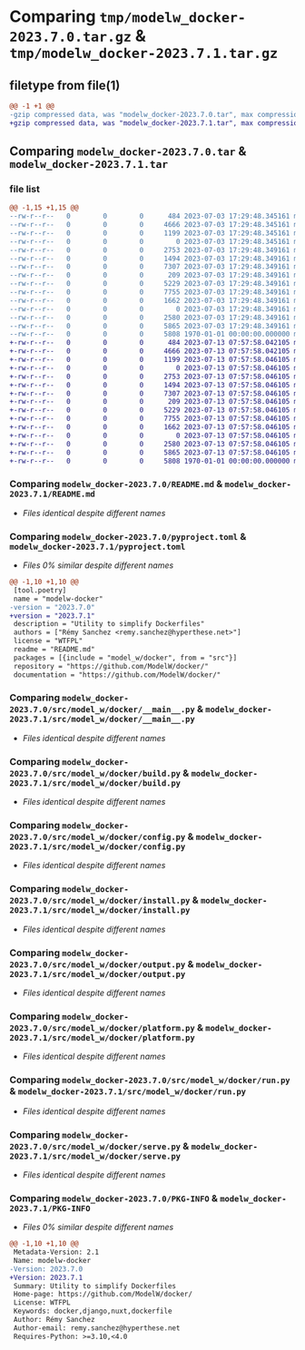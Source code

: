 # Comparing `tmp/modelw_docker-2023.7.0.tar.gz` & `tmp/modelw_docker-2023.7.1.tar.gz`

## filetype from file(1)

```diff
@@ -1 +1 @@
-gzip compressed data, was "modelw_docker-2023.7.0.tar", max compression
+gzip compressed data, was "modelw_docker-2023.7.1.tar", max compression
```

## Comparing `modelw_docker-2023.7.0.tar` & `modelw_docker-2023.7.1.tar`

### file list

```diff
@@ -1,15 +1,15 @@
--rw-r--r--   0        0        0      484 2023-07-03 17:29:48.345161 modelw_docker-2023.7.0/LICENSE
--rw-r--r--   0        0        0     4666 2023-07-03 17:29:48.345161 modelw_docker-2023.7.0/README.md
--rw-r--r--   0        0        0     1199 2023-07-03 17:29:48.345161 modelw_docker-2023.7.0/pyproject.toml
--rw-r--r--   0        0        0        0 2023-07-03 17:29:48.345161 modelw_docker-2023.7.0/src/model_w/docker/__init__.py
--rw-r--r--   0        0        0     2753 2023-07-03 17:29:48.349161 modelw_docker-2023.7.0/src/model_w/docker/__main__.py
--rw-r--r--   0        0        0     1494 2023-07-03 17:29:48.349161 modelw_docker-2023.7.0/src/model_w/docker/build.py
--rw-r--r--   0        0        0     7307 2023-07-03 17:29:48.349161 modelw_docker-2023.7.0/src/model_w/docker/config.py
--rw-r--r--   0        0        0      209 2023-07-03 17:29:48.349161 modelw_docker-2023.7.0/src/model_w/docker/exceptions.py
--rw-r--r--   0        0        0     5229 2023-07-03 17:29:48.349161 modelw_docker-2023.7.0/src/model_w/docker/install.py
--rw-r--r--   0        0        0     7755 2023-07-03 17:29:48.349161 modelw_docker-2023.7.0/src/model_w/docker/output.py
--rw-r--r--   0        0        0     1662 2023-07-03 17:29:48.349161 modelw_docker-2023.7.0/src/model_w/docker/platform.py
--rw-r--r--   0        0        0        0 2023-07-03 17:29:48.349161 modelw_docker-2023.7.0/src/model_w/docker/py.typed
--rw-r--r--   0        0        0     2580 2023-07-03 17:29:48.349161 modelw_docker-2023.7.0/src/model_w/docker/run.py
--rw-r--r--   0        0        0     5865 2023-07-03 17:29:48.349161 modelw_docker-2023.7.0/src/model_w/docker/serve.py
--rw-r--r--   0        0        0     5808 1970-01-01 00:00:00.000000 modelw_docker-2023.7.0/PKG-INFO
+-rw-r--r--   0        0        0      484 2023-07-13 07:57:58.042105 modelw_docker-2023.7.1/LICENSE
+-rw-r--r--   0        0        0     4666 2023-07-13 07:57:58.042105 modelw_docker-2023.7.1/README.md
+-rw-r--r--   0        0        0     1199 2023-07-13 07:57:58.046105 modelw_docker-2023.7.1/pyproject.toml
+-rw-r--r--   0        0        0        0 2023-07-13 07:57:58.046105 modelw_docker-2023.7.1/src/model_w/docker/__init__.py
+-rw-r--r--   0        0        0     2753 2023-07-13 07:57:58.046105 modelw_docker-2023.7.1/src/model_w/docker/__main__.py
+-rw-r--r--   0        0        0     1494 2023-07-13 07:57:58.046105 modelw_docker-2023.7.1/src/model_w/docker/build.py
+-rw-r--r--   0        0        0     7307 2023-07-13 07:57:58.046105 modelw_docker-2023.7.1/src/model_w/docker/config.py
+-rw-r--r--   0        0        0      209 2023-07-13 07:57:58.046105 modelw_docker-2023.7.1/src/model_w/docker/exceptions.py
+-rw-r--r--   0        0        0     5229 2023-07-13 07:57:58.046105 modelw_docker-2023.7.1/src/model_w/docker/install.py
+-rw-r--r--   0        0        0     7755 2023-07-13 07:57:58.046105 modelw_docker-2023.7.1/src/model_w/docker/output.py
+-rw-r--r--   0        0        0     1662 2023-07-13 07:57:58.046105 modelw_docker-2023.7.1/src/model_w/docker/platform.py
+-rw-r--r--   0        0        0        0 2023-07-13 07:57:58.046105 modelw_docker-2023.7.1/src/model_w/docker/py.typed
+-rw-r--r--   0        0        0     2580 2023-07-13 07:57:58.046105 modelw_docker-2023.7.1/src/model_w/docker/run.py
+-rw-r--r--   0        0        0     5865 2023-07-13 07:57:58.046105 modelw_docker-2023.7.1/src/model_w/docker/serve.py
+-rw-r--r--   0        0        0     5808 1970-01-01 00:00:00.000000 modelw_docker-2023.7.1/PKG-INFO
```

### Comparing `modelw_docker-2023.7.0/README.md` & `modelw_docker-2023.7.1/README.md`

 * *Files identical despite different names*

### Comparing `modelw_docker-2023.7.0/pyproject.toml` & `modelw_docker-2023.7.1/pyproject.toml`

 * *Files 0% similar despite different names*

```diff
@@ -1,10 +1,10 @@
 [tool.poetry]
 name = "modelw-docker"
-version = "2023.7.0"
+version = "2023.7.1"
 description = "Utility to simplify Dockerfiles"
 authors = ["Rémy Sanchez <remy.sanchez@hyperthese.net>"]
 license = "WTFPL"
 readme = "README.md"
 packages = [{include = "model_w/docker", from = "src"}]
 repository = "https://github.com/ModelW/docker/"
 documentation = "https://github.com/ModelW/docker/"
```

### Comparing `modelw_docker-2023.7.0/src/model_w/docker/__main__.py` & `modelw_docker-2023.7.1/src/model_w/docker/__main__.py`

 * *Files identical despite different names*

### Comparing `modelw_docker-2023.7.0/src/model_w/docker/build.py` & `modelw_docker-2023.7.1/src/model_w/docker/build.py`

 * *Files identical despite different names*

### Comparing `modelw_docker-2023.7.0/src/model_w/docker/config.py` & `modelw_docker-2023.7.1/src/model_w/docker/config.py`

 * *Files identical despite different names*

### Comparing `modelw_docker-2023.7.0/src/model_w/docker/install.py` & `modelw_docker-2023.7.1/src/model_w/docker/install.py`

 * *Files identical despite different names*

### Comparing `modelw_docker-2023.7.0/src/model_w/docker/output.py` & `modelw_docker-2023.7.1/src/model_w/docker/output.py`

 * *Files identical despite different names*

### Comparing `modelw_docker-2023.7.0/src/model_w/docker/platform.py` & `modelw_docker-2023.7.1/src/model_w/docker/platform.py`

 * *Files identical despite different names*

### Comparing `modelw_docker-2023.7.0/src/model_w/docker/run.py` & `modelw_docker-2023.7.1/src/model_w/docker/run.py`

 * *Files identical despite different names*

### Comparing `modelw_docker-2023.7.0/src/model_w/docker/serve.py` & `modelw_docker-2023.7.1/src/model_w/docker/serve.py`

 * *Files identical despite different names*

### Comparing `modelw_docker-2023.7.0/PKG-INFO` & `modelw_docker-2023.7.1/PKG-INFO`

 * *Files 0% similar despite different names*

```diff
@@ -1,10 +1,10 @@
 Metadata-Version: 2.1
 Name: modelw-docker
-Version: 2023.7.0
+Version: 2023.7.1
 Summary: Utility to simplify Dockerfiles
 Home-page: https://github.com/ModelW/docker/
 License: WTFPL
 Keywords: docker,django,nuxt,dockerfile
 Author: Rémy Sanchez
 Author-email: remy.sanchez@hyperthese.net
 Requires-Python: >=3.10,<4.0
```

